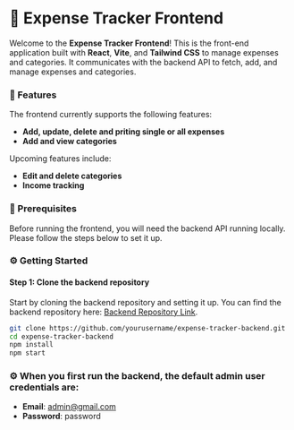 # 💸 Expense Tracker Frontend

Welcome to the **Expense Tracker Frontend**! This is the front-end application built with **React**, **Vite**, and **Tailwind CSS** to manage expenses and categories. It communicates with the backend API to fetch, add, and manage expenses and categories.

### 🚀 Features

The frontend currently supports the following features:

- **Add, update, delete and priting single or all expenses**
- **Add and view categories**

Upcoming features include:

- **Edit and delete categories**
- **Income tracking**

### 🧰 Prerequisites

Before running the frontend, you will need the backend API running locally. Please follow the steps below to set it up.

### ⚙️ Getting Started

#### Step 1: Clone the backend repository

Start by cloning the backend repository and setting it up. You can find the backend repository here: [Backend Repository Link](https://github.com/yourusername/expense-tracker-backend).

```bash
git clone https://github.com/yourusername/expense-tracker-backend.git
cd expense-tracker-backend
npm install
npm start
```

### ⚙️ When you first run the backend, the default admin user credentials are:

- **Email**: admin@gmail.com
- **Password**: password

